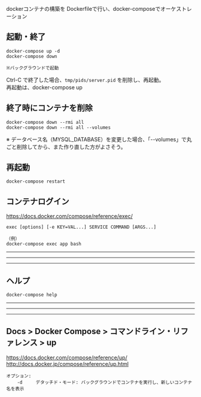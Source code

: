 dockerコンテナの構築を Dockerfileで行い、docker-composeでオーケストレーション

## 起動・終了
```
docker-compose up -d
docker-compose down

※バックグラウンドで起動
```
Ctrl-C で終了した場合、```tmp/pids/server.pid``` を削除し、再起動。  
再起動は、docker-compose up


## 終了時にコンテナを削除
```
docker-compose down --rmi all
docker-compose down --rmi all --volumes
```
※ データベース名（MYSQL_DATABASE）を変更した場合、「--volumes」で丸ごと削除してから、また作り直した方がよさそう。


## 再起動
```
docker-compose restart
```

## コンテナログイン
https://docs.docker.com/compose/reference/exec/
```
exec [options] [-e KEY=VAL...] SERVICE COMMAND [ARGS...]

（例）
docker-compose exec app bash
```


_____________________________________________________________________________________
_____________________________________________________________________________________
_____________________________________________________________________________________
## ヘルプ
```
docker-compose help
```


_____________________________________________________________________________________
_____________________________________________________________________________________
_____________________________________________________________________________________
## Docs > Docker Compose > コマンドライン・リファレンス > up
<https://docs.docker.com/compose/reference/up/>  
<http://docs.docker.jp/compose/reference/up.html>  
```
オプション:
    -d     デタッチド・モード: バックグラウンドでコンテナを実行し、新しいコンテナ名を表示
```


